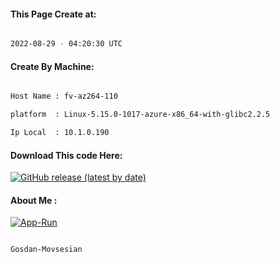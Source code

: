 
   
#### This Page Create at:

```bash

2022-08-29 - 04:20:30 UTC

```

#### Create By Machine:

```bash

Host Name : fv-az264-110

platform  : Linux-5.15.0-1017-azure-x86_64-with-glibc2.2.5

Ip Local  : 10.1.0.190

```
#### Download This code Here:

[![GitHub release (latest by date)](https://img.shields.io/github/v/release/Gosdan-Movsesian/Gosdan?style=for-the-badge&label=Download)](https://github.com/Gosdan-Movsesian/Gosdan/releases) 

</p> 

#### About Me :

[![App-Run](https://github.com/Gosdan-Movsesian/Gosdan/actions/workflows/App-Run.yml/badge.svg)](https://github.com/Gosdan-Movsesian/Gosdan/actions/workflows/App-Run.yml)

```bash

Gosdan-Movsesian

```

